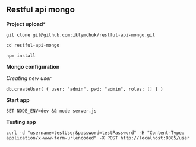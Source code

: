## Restful api mongo

**Project upload***

``
git clone git@github.com:iklymchuk/restful-api-mongo.git
``

``
cd restful-api-mongo
``

``
npm install
``

**Mongo configuration**

*Creating new user*

``
db.createUser(
   {
     user: "admin",
     pwd: "admin",
     roles: []
   }
)
``

**Start app**

``
SET NODE_ENV=dev && node server.js
``

**Testing app**

``
curl -d "username=testUser&password=testPassword" -H "Content-Type: application/x-www-form-urlencoded" -X POST http://localhost:8085/user
``
